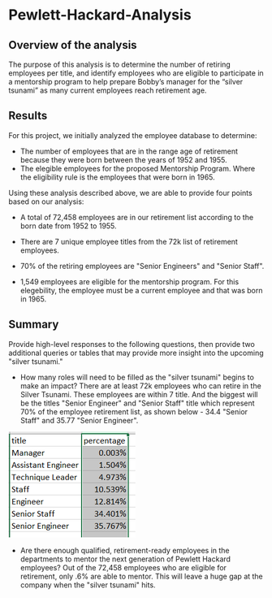 # Pewlett-Hackard-Analysis

## Overview of the analysis

The purpose of this analysis is to determine the number of retiring employees per title, and identify employees who are eligible to participate in a mentorship program to help prepare Bobby’s manager for the “silver tsunami” as many current employees reach retirement age.

## Results

For this project, we initially analyzed the employee database to determine:
- The number of employees that are in the range age of retirement because they were born between the years of 1952 and 1955.
- The elegible employees for the proposed Mentorship Program. Where the eligibility rule is the employees that were born in 1965. 

Using these analysis described above, we are able to provide four points based on our analysis:

- A total of 72,458 employees are in our retirement list according to the born date from 1952 to 1955.

- There are 7 unique employee titles from the 72k list of retirement employees.

- 70% of the retiring employees are "Senior Engineers" and "Senior Staff". 


- 1,549 employees are eligible for the mentorship program. For this elegebility, the employee must be a current employee and  that was born in 1965.


## Summary

Provide high-level responses to the following questions, then provide two additional queries or tables that may provide more insight into the upcoming "silver tsunami."

- How many roles will need to be filled as the "silver tsunami" begins to make an impact? 
 There are at least 72k employees who can retire in the Silver Tsunami. These employees are within 7 title. And the biggest will be the titles "Senior Engineer" and "Senior Staff" title which represent 70% of the employee retirement list, as shown below - 34.4 "Senior Staff" and 35.77 "Senior Engineer".

![retiring_perc](/Resources/retiring_perc.png)


- Are there enough qualified, retirement-ready employees in the departments to mentor the next generation of Pewlett Hackard employees?
 Out of the 72,458 employees who are eligible for retirement, only .6% are able to mentor. This will leave a huge gap at the company when the "silver tsunami" hits.


